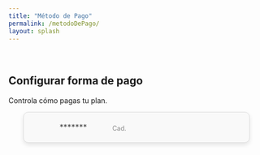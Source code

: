```yaml
---
title: "Método de Pago"
permalink: /metodoDePago/
layout: splash
---
```


<style>
/* Container styling */
.wrap {
    max-width: 1000px;
    margin-left: auto;
    margin-right: auto;
}

/* Payment details box styling */
.payment-details {
    padding: 20px;
    border: 1px solid #ddd;
    border-radius: 10px;
    background: #f9f9f9;
    display: flex;
    align-items: center;
    justify-content: flex-start;
    gap: 15px;
    box-shadow: 0 4px 8px rgba(0, 0, 0, 0.1);
    max-width: 80%;
    margin: auto;
    transition: box-shadow 0.3s;
}

.payment-details:hover {
    box-shadow: 0 6px 12px rgba(0, 0, 0, 0.15);
}

/* Icon styling */
.payment-icon {
    width: 40px;
    height: 40px;
    border-radius: 5px;
    background-size: cover;
    background-position: center;
    background-repeat: no-repeat;
}

/* Payment text styling */
.payment-info {
    display: flex;
    gap: 50px;
    align-items: flex-end;
}

.payment-info p {
    margin: 0;
    color: #444;
    font-size: 1.1em;
}

.payment-info .expiry {
    color: #888;
    font-size: 0.9em;
}

</style>

<div class="wrap">

  <h2 style="margin-top: 3em;">Configurar forma de pago</h2>
  <p>Controla cómo pagas tu plan.</p>

  <div class="payment-details">
    <img id="payment-icon" class="payment-icon" src="" alt="Payment Method Icon" style="display: none;">
    <div class="payment-info">
      <p><strong><span id="payment-type"></span></strong></p>
      <p>*******<span id="payment-last4"></span></p>
      <p class="expiry">Cad. <span id="payment-expiry"></span></p>
    </div>
  </div>
</div>

<script>
  function fetchPaymentMethod(email) {
    fetch('/.netlify/functions/server', {
      method: 'POST',
      headers: {
        'Content-Type': 'application/json'
      },
      body: JSON.stringify({ action: 'get_payment_method', email: email })
    })
    .then(response => response.json())
    .then(data => {
      if (data && data.paymentMethod) {
        const paymentTypeElement = document.getElementById('payment-type');
        const paymentLast4Element = document.getElementById('payment-last4');
        const paymentExpiryElement = document.getElementById('payment-expiry');
        const paymentIconElement = document.getElementById('payment-icon');

        const brand = data.paymentMethod.card.brand || 'Desconocido';
        paymentTypeElement.textContent = brand;
        paymentLast4Element.textContent = data.paymentMethod.card.last4;
        paymentExpiryElement.textContent = data.paymentMethod.card.exp_month + '/' + data.paymentMethod.card.exp_year;

        // Display the correct icon based on the payment type
        if (brand === 'visa') {
          paymentIcon.src = "/assets/images/visa.png";
          console.log('visa');
        } else if (brand === 'mastercard') {
          paymentIcon.src = "/assets/images/mastercard.jpg";
          console.log('mastercard');
        } else {
          paymentIcon.src = ""; // Placeholder if no icon is available
          console.log('none');
        }

        paymentIcon.style.display = paymentIcon.src ? "block" : "none";
      } else {
        console.error('Error fetching payment method:', data.error);
      }
    })
    .catch(error => console.error('Error:', error));
  }

  netlifyIdentity.on('login', user => {
    fetchPaymentMethod(user.email);
  });
</script>
